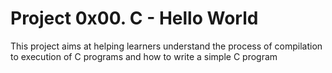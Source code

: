 # Project 0x00. C - Hello World

This project aims at helping learners understand the process of compilation to execution of C programs and how to write a simple C program
